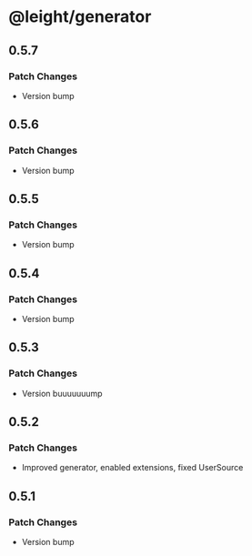 # @leight/generator

## 0.5.7

### Patch Changes

- Version bump

## 0.5.6

### Patch Changes

- Version bump

## 0.5.5

### Patch Changes

- Version bump

## 0.5.4

### Patch Changes

- Version bump

## 0.5.3

### Patch Changes

- Version buuuuuuump

## 0.5.2

### Patch Changes

- Improved generator, enabled extensions, fixed UserSource

## 0.5.1

### Patch Changes

- Version bump
